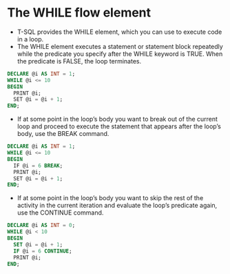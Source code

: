 # The WHILE flow element

* T-SQL provides the WHILE element, which you can use to execute code in a loop. 
* The WHILE element executes a statement or statement block repeatedly while the predicate you specify after the WHILE keyword is TRUE. When the predicate is FALSE, the loop terminates.

```sql
DECLARE @i AS INT = 1;
WHILE @i <= 10
BEGIN
  PRINT @i;
  SET @i = @i + 1;
END;
```

* If at some point in the loop’s body you want to break out of the current loop and proceed to execute the statement that appears after the loop’s body, use the BREAK command.

```sql
DECLARE @i AS INT = 1;
WHILE @i <= 10
BEGIN
  IF @i = 6 BREAK;
  PRINT @i;
  SET @i = @i + 1;
END;
```

* If at some point in the loop’s body you want to skip the rest of the activity in the current iteration and evaluate the loop’s predicate again, use the CONTINUE command.

```sql
DECLARE @i AS INT = 0;
WHILE @i < 10
BEGIN
  SET @i = @i + 1;
  IF @i = 6 CONTINUE;
  PRINT @i;
END;
```

